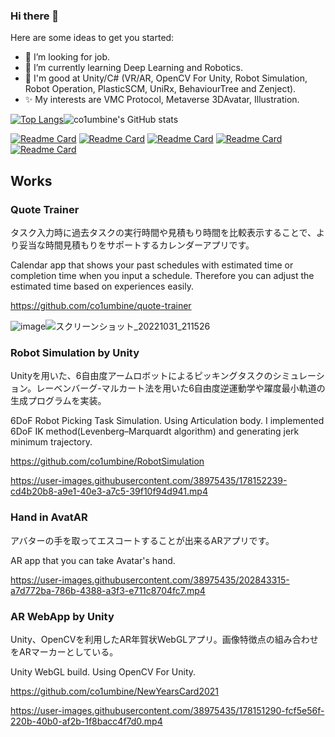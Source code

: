 ### Hi there 👋


Here are some ideas to get you started:

- 🔭 I’m looking for job.
- 🌱 I’m currently learning Deep Learning and Robotics.
- 💪 I'm good at Unity/C# (VR/AR, OpenCV For Unity, Robot Simulation, Robot Operation, PlasticSCM, UniRx, BehaviourTree and Zenject).
- ✨ My interests are VMC Protocol, Metaverse 3DAvatar, Illustration.

[![Top Langs](https://github-readme-stats.vercel.app/api/top-langs/?username=co1umbine&layout=compact&hide=Jupyter\sNotebook)](https://github.com/anuraghazra/github-readme-stats)![co1umbine's GitHub stats](https://github-readme-stats.vercel.app/api?username=co1umbine&count_private=true&include_all_commits=true)


[![Readme Card](https://github-readme-stats.vercel.app/api/pin/?username=co1umbine&repo=quote-trainer)](https://github.com/co1umbine/quote-trainer)
[![Readme Card](https://github-readme-stats.vercel.app/api/pin/?username=co1umbine&repo=RobotSimulation)](https://github.com/co1umbine/RobotSimulation)
[![Readme Card](https://github-readme-stats.vercel.app/api/pin/?username=co1umbine&repo=Hand-in-AvatAR)](https://github.com/co1umbine/Hand-in-AvatAR-dev)
[![Readme Card](https://github-readme-stats.vercel.app/api/pin/?username=co1umbine&repo=ImageRecognition)](https://github.com/co1umbine/ImageRecognition)
[![Readme Card](https://github-readme-stats.vercel.app/api/pin/?username=co1umbine&repo=NewYearsCard2021)](https://github.com/co1umbine/NewYearsCard2021)


## Works

### Quote Trainer
タスク入力時に過去タスクの実行時間や見積もり時間を比較表示することで、より妥当な時間見積もりをサポートするカレンダーアプリです。

Calendar app that shows your past schedules with estimated time or completion time when you input a schedule. Therefore you can adjust the estimated time based on experiences easily.

https://github.com/co1umbine/quote-trainer

![image](https://user-images.githubusercontent.com/38975435/199670485-1f5435bd-16b7-4bed-8601-8178a9a0000b.png)![スクリーンショット_20221031_211526](https://user-images.githubusercontent.com/38975435/199005953-b15c0ba0-c739-4a49-ac31-16556c09b886.png)

### Robot Simulation by Unity
Unityを用いた、6自由度アームロボットによるピッキングタスクのシミュレーション。レーベンバーグ-マルカート法を用いた6自由度逆運動学や躍度最小軌道の生成プログラムを実装。

6DoF Robot Picking Task Simulation. Using Articulation body. I implemented 6DoF IK method(Levenberg–Marquardt algorithm) and generating jerk minimum trajectory.

https://github.com/co1umbine/RobotSimulation

https://user-images.githubusercontent.com/38975435/178152239-cd4b20b8-a9e1-40e3-a7c5-39f10f94d941.mp4

### Hand in AvatAR
アバターの手を取ってエスコートすることが出来るARアプリです。

AR app that you can take Avatar's hand.

https://user-images.githubusercontent.com/38975435/202843315-a7d772ba-786b-4388-a3f3-e711c8704fc7.mp4



### AR WebApp by Unity
Unity、OpenCVを利用したAR年賀状WebGLアプリ。画像特徴点の組み合わせをARマーカーとしている。

Unity WebGL build. Using OpenCV For Unity.

https://github.com/co1umbine/NewYearsCard2021

https://user-images.githubusercontent.com/38975435/178151290-fcf5e56f-220b-40b0-af2b-1f8bacc4f7d0.mp4
